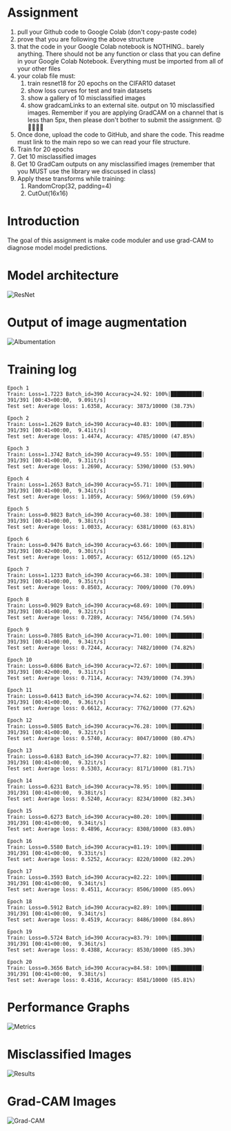 # Assignment
1. pull your Github code to Google Colab (don't copy-paste code)
2. prove that you are following the above structure
3. that the code in your Google Colab notebook is NOTHING.. barely anything. There should not be any function or class that you can define in your Google Colab Notebook. Everything must be imported from all of your other files
4. your colab file must:
    1. train resnet18 for 20 epochs on the CIFAR10 dataset
    2. show loss curves for test and train datasets
    3. show a gallery of 10 misclassified images
    4. show gradcamLinks to an external site. output on 10 misclassified images. Remember if you are applying GradCAM on a channel that is less than 5px, then please don't bother to submit the assignment. 😡🤬🤬🤬🤬
5. Once done, upload the code to GitHub, and share the code. This readme must link to the main repo so we can read your file structure. 
6. Train for 20 epochs
7. Get 10 misclassified images
8. Get 10 GradCam outputs on any misclassified images (remember that you MUST use the library we discussed in class)
9. Apply these transforms while training:
    1. RandomCrop(32, padding=4)
    2. CutOut(16x16)

# Introduction
The goal of this assignment is make code moduler and use grad-CAM to diagnose model model predictions.

# Model architecture
![ResNet](./images/ResNet.png)

# Output of image augmentation
![Albumentation](./images/augmentation.png)

# Training log
    Epoch 1
    Train: Loss=1.7223 Batch_id=390 Accuracy=24.92: 100%|██████████| 391/391 [00:43<00:00,  9.09it/s]
    Test set: Average loss: 1.6358, Accuracy: 3873/10000 (38.73%)

    Epoch 2
    Train: Loss=1.2629 Batch_id=390 Accuracy=40.83: 100%|██████████| 391/391 [00:41<00:00,  9.41it/s]
    Test set: Average loss: 1.4474, Accuracy: 4785/10000 (47.85%)

    Epoch 3
    Train: Loss=1.3742 Batch_id=390 Accuracy=49.55: 100%|██████████| 391/391 [00:41<00:00,  9.31it/s]
    Test set: Average loss: 1.2690, Accuracy: 5390/10000 (53.90%)

    Epoch 4
    Train: Loss=1.2653 Batch_id=390 Accuracy=55.71: 100%|██████████| 391/391 [00:41<00:00,  9.34it/s]
    Test set: Average loss: 1.1059, Accuracy: 5969/10000 (59.69%)

    Epoch 5
    Train: Loss=0.9823 Batch_id=390 Accuracy=60.38: 100%|██████████| 391/391 [00:41<00:00,  9.38it/s]
    Test set: Average loss: 1.0033, Accuracy: 6381/10000 (63.81%)

    Epoch 6
    Train: Loss=0.9476 Batch_id=390 Accuracy=63.66: 100%|██████████| 391/391 [00:42<00:00,  9.30it/s]
    Test set: Average loss: 1.0057, Accuracy: 6512/10000 (65.12%)

    Epoch 7
    Train: Loss=1.1233 Batch_id=390 Accuracy=66.38: 100%|██████████| 391/391 [00:41<00:00,  9.35it/s]
    Test set: Average loss: 0.8503, Accuracy: 7009/10000 (70.09%)

    Epoch 8
    Train: Loss=0.9029 Batch_id=390 Accuracy=68.69: 100%|██████████| 391/391 [00:41<00:00,  9.32it/s]
    Test set: Average loss: 0.7289, Accuracy: 7456/10000 (74.56%)

    Epoch 9
    Train: Loss=0.7805 Batch_id=390 Accuracy=71.00: 100%|██████████| 391/391 [00:41<00:00,  9.34it/s]
    Test set: Average loss: 0.7244, Accuracy: 7482/10000 (74.82%)

    Epoch 10
    Train: Loss=0.6806 Batch_id=390 Accuracy=72.67: 100%|██████████| 391/391 [00:42<00:00,  9.31it/s]
    Test set: Average loss: 0.7114, Accuracy: 7439/10000 (74.39%)

    Epoch 11
    Train: Loss=0.6413 Batch_id=390 Accuracy=74.62: 100%|██████████| 391/391 [00:41<00:00,  9.36it/s]
    Test set: Average loss: 0.6612, Accuracy: 7762/10000 (77.62%)

    Epoch 12
    Train: Loss=0.5805 Batch_id=390 Accuracy=76.28: 100%|██████████| 391/391 [00:41<00:00,  9.32it/s]
    Test set: Average loss: 0.5740, Accuracy: 8047/10000 (80.47%)

    Epoch 13
    Train: Loss=0.6183 Batch_id=390 Accuracy=77.82: 100%|██████████| 391/391 [00:41<00:00,  9.32it/s]
    Test set: Average loss: 0.5303, Accuracy: 8171/10000 (81.71%)

    Epoch 14
    Train: Loss=0.6231 Batch_id=390 Accuracy=78.95: 100%|██████████| 391/391 [00:41<00:00,  9.38it/s]
    Test set: Average loss: 0.5240, Accuracy: 8234/10000 (82.34%)

    Epoch 15
    Train: Loss=0.6273 Batch_id=390 Accuracy=80.20: 100%|██████████| 391/391 [00:41<00:00,  9.34it/s]
    Test set: Average loss: 0.4896, Accuracy: 8308/10000 (83.08%)

    Epoch 16
    Train: Loss=0.5580 Batch_id=390 Accuracy=81.19: 100%|██████████| 391/391 [00:41<00:00,  9.33it/s]
    Test set: Average loss: 0.5252, Accuracy: 8220/10000 (82.20%)

    Epoch 17
    Train: Loss=0.3593 Batch_id=390 Accuracy=82.22: 100%|██████████| 391/391 [00:41<00:00,  9.34it/s]
    Test set: Average loss: 0.4511, Accuracy: 8506/10000 (85.06%)

    Epoch 18
    Train: Loss=0.5912 Batch_id=390 Accuracy=82.89: 100%|██████████| 391/391 [00:41<00:00,  9.34it/s]
    Test set: Average loss: 0.4519, Accuracy: 8486/10000 (84.86%)

    Epoch 19
    Train: Loss=0.5724 Batch_id=390 Accuracy=83.79: 100%|██████████| 391/391 [00:41<00:00,  9.36it/s]
    Test set: Average loss: 0.4388, Accuracy: 8530/10000 (85.30%)

    Epoch 20
    Train: Loss=0.3656 Batch_id=390 Accuracy=84.58: 100%|██████████| 391/391 [00:41<00:00,  9.38it/s]
    Test set: Average loss: 0.4316, Accuracy: 8581/10000 (85.81%)

# Performance Graphs
![Metrics](./images/metrics.png)

# Misclassified Images
![Results](./images/results.png)

# Grad-CAM Images
![Grad-CAM](./images/grad_cam.png)